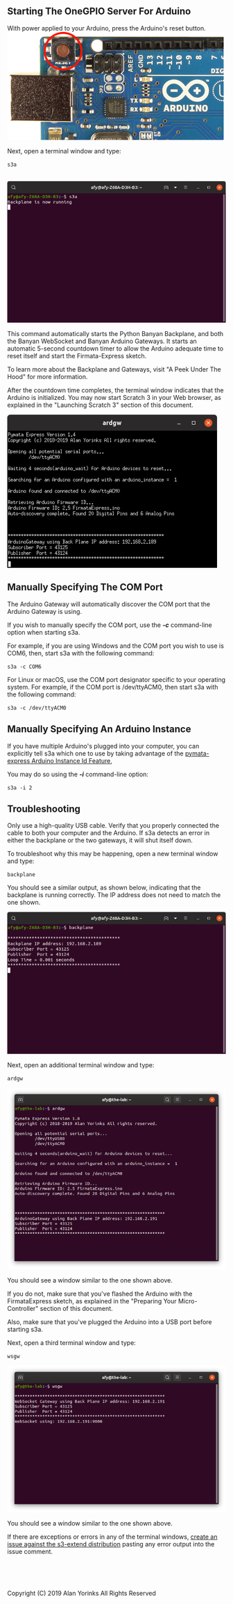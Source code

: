 ## Starting The OneGPIO Server For Arduino

With power applied to your Arduino, press the Arduino's reset button.
<img src="../images/ard_reset.png" >

Next, open a terminal window and type:

```
s3a
```

<br>
<img src="../images/s3a-1.png" >

This command automatically starts the Python Banyan Backplane, and both
the Banyan WebSocket and Banyan Arduino Gateways. It starts an automatic 5-second
countdown timer to allow the Arduino adequate time to reset itself and start the 
Firmata-Express sketch.

To learn more about the Backplane and Gateways, visit "A Peek Under The Hood"
 for more information.


After the countdown time completes, the terminal window indicates that the Arduino
is initialized. You may now start Scratch 3 in your Web browser, as explained in the
"Launching Scratch 3" section of this document.

<img src="../images/s3a-2.png" > 


## Manually Specifying The COM Port

The Arduino Gateway will automatically discover the COM port that the Arduino Gateway
is using. 

If you wish to manually specify the COM port, use the **_-c_** command-line option
when starting s3a.

For example, if you are using Windows and the COM port you wish to use is COM6, then,
start s3a with the following command:

```
s3a -c COM6
```

For Linux or macOS, use the COM port designator specific to your operating system. 
For example, if the COM port is /dev/ttyACM0, then start s3a with the following command:

```
s3a -c /dev/ttyACM0
```

## Manually Specifying An Arduino Instance

If you have multiple Arduino's plugged into your computer, you can explicitly
tell s3a which one to use by taking advantage of the 
[pymata-express Arduino Instance Id Feature,](https://mryslab.github.io/pymata-express/firmata_express/)

You may do so using the **_-i_** command-line option:

```
s3a -i 2
```

## Troubleshooting

Only use a high-quality USB cable. Verify that you properly connected the cable to both your computer and the Arduino. 
If s3a detects an error in either the backplane or the two gateways, it will shut itself down. 

To troubleshoot why this may be happening, open a new terminal window and type:

```
backplane
```
You should see a similar output, as shown below, indicating that the
backplane is running correctly. The IP address does not need to match
the one shown.

<img src="../images/backplane.png" >

Next, open an additional terminal window and type:

```
ardgw
```

<img src="../images/ardgw_success.png" >

You should see a window similar to the one shown above.

If you do not, make sure that you've flashed the Arduino with the
FirmataExpress sketch, as explained in the "Preparing Your
Micro-Controller" section of this document.

Also, make sure that you've plugged the Arduino into a USB port before
starting s3a.

Next, open a third terminal window and type:

```
wsgw
```

<img src="../images/wsgwa_success.png" >

You should see a window similar to the one shown above.

If there are exceptions or errors in any of the terminal windows,
[create an issue against the s3-extend distribution](https://github.com/MrYsLab/s3-extend/issues)
pasting any error output into the issue comment.



<br> <br> <br>


Copyright (C) 2019 Alan Yorinks All Rights Reserved
